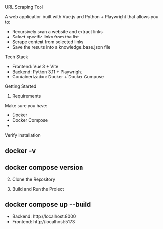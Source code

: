 URL Scraping Tool

A web application built with Vue.js and Python + Playwright that allows you to:
- Recursively scan a website and extract links
- Select specific links from the list
- Scrape content from selected links
- Save the results into a knowledge_base.json file

Tech Stack
- Frontend: Vue 3 + Vite
- Backend: Python 3.11 + Playwright
- Containerization: Docker + Docker Compose

Getting Started
1. Requirements

Make sure you have:
- Docker
- Docker Compose
- 
Verify installation:
## docker -v
## docker compose version

2. Clone the Repository

3. Build and Run the Project

## docker compose up --build

- Backend: http://localhost:8000
- Frontend: http://localhost:5173
